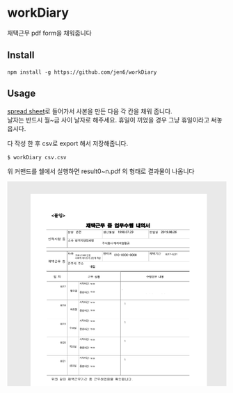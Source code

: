 # workDiary

재택근무 pdf form을 채워줍니다

## Install
```
npm install -g https://github.com/jen6/workDiary
```

## Usage

[spread sheet](https://abit.ly/workdiary)로 들어가서 사본을 만든 다음 각 칸을 채워 줍니다.  
날자는 반드시 월~금 사이 날자로 해주세요. 휴일이 끼었을 경우 그냥 휴일이라고 써놓읍시다.

다 작성 한 후 csv로 export 해서 저장해줍니다.
```
$ workDiary csv.csv
```
위 커맨드를 쉘에서 실행하면 result0~n.pdf 의 형태로 결과물이 나옵니다

![](doc/example.png)
